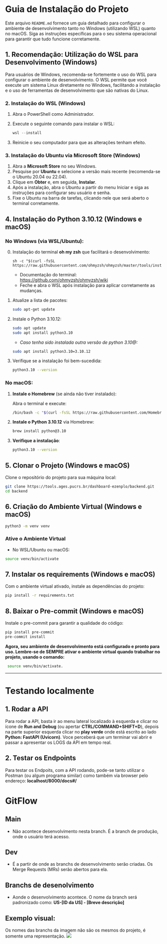 # Guia de Instalação do Projeto

Este arquivo `README.md` fornece um guia detalhado para configurar o ambiente de desenvolvimento tanto no Windows (utilizando WSL) quanto no macOS. Siga as instruções específicas para o seu sistema operacional para garantir que tudo funcione corretamente.


## 1. Recomendação: Utilização do WSL para Desenvolvimento (Windows)

Para usuários de Windows, recomenda-se fortemente o uso do WSL para configurar o ambiente de desenvolvimento. O WSL permite que você execute um sistema Linux diretamente no Windows, facilitando a instalação e o uso de ferramentas de desenvolvimento que são nativas do Linux.

### 2. Instalação do WSL (Windows)

1. Abra o PowerShell como Administrador.
2. Execute o seguinte comando para instalar o WSL:

    ```powershell
    wsl --install
    ```
3. Reinicie o seu computador para que as alterações tenham efeito.

### 3. Instalação do Ubuntu via Microsoft Store (Windows)

1. Abra a **Microsoft Store** no seu Windows.
2. Pesquise por **Ubuntu** e selecione a versão mais recente (recomenda-se o Ubuntu 20.04 ou 22.04).
3. Clique em **Obter** e, em seguida, **Instalar**.
4. Após a instalação, abra o Ubuntu a partir do menu Iniciar e siga as instruções para configurar seu usuário e senha.
5. Fixe o Ubuntu na barra de tarefas, clicando nele que será aberto o terminal corretamente.

## 4. Instalação do Python 3.10.12 (Windows e macOS)

### No Windows (via WSL/Ubuntu):

0. Instalação do terminal **oh my zsh** que facilitará o desenvolvimento:

    ```wsl
    sh -c "$(curl -fsSL https://raw.githubusercontent.com/ohmyzsh/ohmyzsh/master/tools/install.sh)"
    ```
    - Documentação do terminal: https://github.com/ohmyzsh/ohmyzsh/wiki
    - Feche e abra o WSL após instalação para aplicar corretamente as mudanças.

1. Atualize a lista de pacotes:

    ```bash
    sudo apt-get update
    ```

2. Instale o Python 3.10.12:

    ```bash
    sudo apt update
    sudo apt install python3.10
    ```

    - _Caso tenha sido instalada outra versão de python 3.10@:_

    ```bash
    sudo apt install python3.10=3.10.12
    ```

3. Verifique se a instalação foi bem-sucedida:

    ```bash
    python3.10 --version
    ```

### No macOS:

1. **Instale o Homebrew** (se ainda não tiver instalado):

    Abra o terminal e execute:

    ```bash
    /bin/bash -c "$(curl -fsSL https://raw.githubusercontent.com/Homebrew/install/HEAD/install.sh)"
    ```

2. **Instale o Python 3.10.12** via Homebrew:

    ```bash
    brew install python@3.10
    ```

3. **Verifique a instalação**:

    ```bash
    python3.10 --version
    ```

## 5. Clonar o Projeto (Windows e macOS)

Clone o repositório do projeto para sua máquina local:

```bash
git clone https://tools.ages.pucrs.br/dashboard-ezenplo/backend.git
cd backend
```

## 6. Criação do Ambiente Virtual (Windows e macOS)

```bash
python3 -m venv venv
```
### Ative o Ambiente Virtual

- No WSL/Ubuntu ou macOS:

```bash
source venv/bin/activate
```

## 7. Instalar os requirements (Windows e macOS)

Com o ambiente virtual ativado, instale as dependências do projeto:

```bash
pip install -r requirements.txt
```

## 8. Baixar o Pre-commit (Windows e macOS)

Instale o pre-commit para garantir a qualidade do código:

```bash
pip install pre-commit
pre-commit install
```

**Agora, seu ambiente de desenvolvimento está configurado e pronto para uso. Lembre-se de SEMPRE ativar o ambiente virtual quando trabalhar no projeto, usando o comando:**
```bash
 source venv/bin/activate.
 ```


---

# Testando localmente

## 1. Rodar a API

Para rodar a API, basta ir ao menu lateral localizado à esquerda e clicar no ícone de **Run and Debug** (ou apertar **CTRL/COMMAND+SHIFT+D**), depois na parte superior esquerda clicar no **play verde** onde está escrito ao lado **Python: FastAPI (Uvicorn)**. Voce perceberá que um terminar vai abrir e passar a apresentar os LOGS da API em tempo real.

## 2. Testar os Endpoints

Para testar os Endpoits, com a API rodando, pode-se tanto utilizar o Postman (ou algum programa similar) como também via browser pelo endereço: **localhost/8000/docs#/**

# GitFlow

## Main
- Não acontece desenvolvimento nesta branch. É a branch de produção, onde o usuário terá acesso.

## Dev
- É a partir de onde as branchs de desenvolvimento serão criadas. Os Merge Requests (MRs) serão abertos para ela.

## Branchs de desenolvimento
- Aonde o desenvolvimento acontece. O nome da branch será padronizado como: **US-[ID da US] - [Breve descrição]**

## Exemplo visual:
Os nomes das branchs da imagem não são os mesmos do projeto, é somente uma representação.
<img src = "https://codigomaromba.com/wp-content/uploads/2019/01/gitflow-1.png?w=640">

